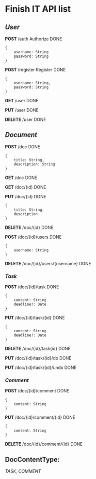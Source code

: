 # **Finish IT** API list

## *User*

**POST** /auth
Authorize DONE
```
{
    username: String
    password: String
}
```

**POST** /register
Register DONE
```
{
    username: String,
    password: String
}
```

**GET** /user DONE

**PUT** /user DONE

**DELETE** /user DONE

## *Document*

**POST** /doc DONE
```
{
    title: String,
    description: String
}
```

**GET** /doc DONE

**GET** /doc/{id} DONE

**PUT** /doc/{id} DONE
```
{
    title: String,
    description
}
```

**DELETE** /doc/{id} DONE

**POST** /doc/{id}/users DONE
```
{
    username: String
}
```

**DELETE** /doc/{id}/users/{username} DONE

### *Task*

**POST** /doc/{id}/task DONE
```
{
    content: String
    deadline?: Date
}
```

**PUT** /doc/{id}/task/{id} DONE
```
{
    content: String
    deadline?: Date
}
```

**DELETE** /doc/{id}/task{id} DONE

**PUT** /doc/{id}/task/{id}/do DONE

**PUT** /doc/{id}/task/{id}/undo DONE

### *Comment*

**POST** /doc/{id}/comment DONE
```
{
    content: String
}
```

**PUT** /doc/{id}/comment/{id} DONE
```
{
    content: String
}
```

**DELETE** /doc/{id}/comment/{id} DONE

## DocContentType:
*TASK, COMMENT*

